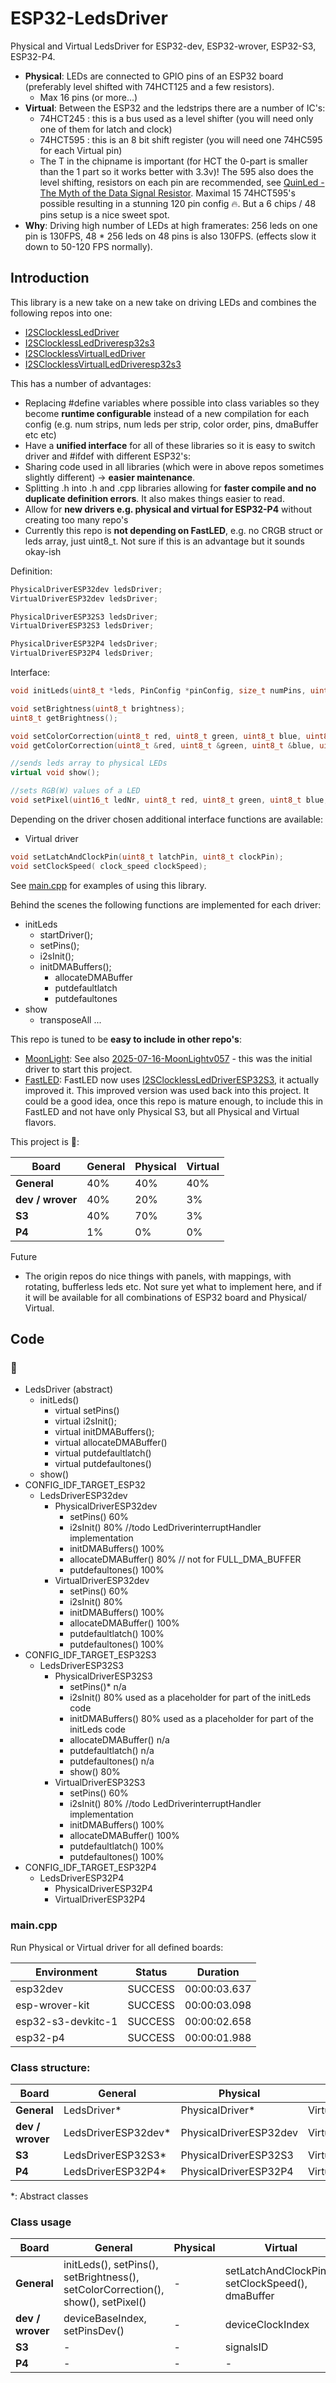 # ESP32-LedsDriver

Physical and Virtual LedsDriver for ESP32-dev, ESP32-wrover, ESP32-S3, ESP32-P4.

* **Physical**: LEDs are connected to GPIO pins of an ESP32 board (preferably level shifted with 74HCT125 and a few resistors).
    * Max 16 pins (or more...)
* **Virtual**: Between the ESP32 and the ledstrips there are a number of IC's:
    * 74HCT245 : this is a bus used as a level shifter (you will need only one of them for latch and clock)
    * 74HCT595 : this is an 8 bit shift register (you will need one 74HC595 for each Virtual pin)
    * The T in the chipname is important (for HCT the 0-part is smaller than the 1 part so it works better with 3.3v)! The 595 also does the level shifting, resistors on each pin are recommended, see [QuinLed - The Myth of the Data Signal Resistor](https://quinled.info/data-signal-cable-conditioning/). Maximal 15 74HCT595's possible resulting in a stunning 120 pin config 🔥. But a 6 chips / 48 pins setup is a nice sweet spot.
* **Why**: Driving high number of LEDs at high framerates: 256 leds on one pin is 130FPS, 48 * 256 leds on 48 pins is also 130FPS. (effects slow it down to 50-120 FPS normally).

## Introduction

This library is a new take on a new take on driving LEDs and combines the following repos into one:

* [I2SClocklessLedDriver](https://github.com/hpwit/I2SClocklessLedDriver)
* [I2SClocklessLedDriveresp32s3](https://github.com/hpwit/I2SClocklessLedDriveresp32s3)
* [I2SClocklessVirtualLedDriver](https://github.com/hpwit/I2SClocklessVirtualLedDriver)
* [I2SClocklessVirtualLedDriveresp32s3](https://github.com/hpwit/I2SClocklessVirtualLedDriveresp32s3)

This has a number of advantages:

* Replacing #define variables where possible into class variables so they become **runtime configurable** instead of a new compilation for each config (e.g. num strips, num leds per strip, color order, pins, dmaBuffer etc etc)
* Have a **unified interface** for all of these libraries so it is easy to switch driver and #ifdef with different ESP32's:
* Sharing code used in all libraries (which were in above repos sometimes slightly different) -> **easier maintenance**.
* Splitting .h into .h and .cpp libraries allowing for **faster compile and no duplicate definition errors**. It also makes things easier to read.
* Allow for **new drivers e.g. physical and virtual for ESP32-P4** without creating too many repo's
* Currently this repo is **not depending on FastLED**, e.g. no CRGB struct or leds array, just uint8_t. Not sure if this is an advantage but it sounds okay-ish

Definition:

```cpp
PhysicalDriverESP32dev ledsDriver;
VirtualDriverESP32dev ledsDriver;

PhysicalDriverESP32S3 ledsDriver;
VirtualDriverESP32S3 ledsDriver;

PhysicalDriverESP32P4 ledsDriver;
VirtualDriverESP32P4 ledsDriver;
```

Interface:

```cpp
void initLeds(uint8_t *leds, PinConfig *pinConfig, size_t numPins, uint8_t channelsPerLed = 3, uint8_t offsetRed = 1, uint8_t offsetGreen = 0, uint8_t offsetBlue = 2, uint8_t offsetWhite = UINT8_MAX);

void setBrightness(uint8_t brightness);
uint8_t getBrightness();

void setColorCorrection(uint8_t red, uint8_t green, uint8_t blue, uint8_t white = UINT8_MAX);
void getColorCorrection(uint8_t &red, uint8_t &green, uint8_t &blue, uint8_t &white);

//sends leds array to physical LEDs
virtual void show();

//sets RGB(W) values of a LED
void setPixel(uint16_t ledNr, uint8_t red, uint8_t green, uint8_t blue, uint8_t white = UINT8_MAX);
```

Depending on the driver chosen additional interface functions are available:

* Virtual driver

```cpp
void setLatchAndClockPin(uint8_t latchPin, uint8_t clockPin);
void setClockSpeed( clock_speed clockSpeed);
```

See [main.cpp](https://github.com/ewowi/ESP32-LedsDriver/blob/main/src/main.cpp) for examples of using this library.

Behind the scenes the following functions are implemented for each driver:

* initLeds
    * startDriver();
    * setPins();
    * i2sInit();
    * initDMABuffers();
        * allocateDMABuffer
        * putdefaultlatch
        * putdefaultones
* show
    * transposeAll ... 


This repo is tuned to be **easy to include in other repo's**:

 - [MoonLight](https://github.com/MoonModules/MoonLight): See also [2025-07-16-MoonLightv057](https://moonmodules.org/2025-07-16-MoonLightv057) - this was the initial driver to start this project.
 - [FastLED](https://github.com/FastLED/FastLED): FastLED now uses [I2SClocklessLedDriverESP32S3](https://github.com/hpwit/I2SClocklessLedDriverESP32S3), it actually improved it. This improved version was used back into this project. It could be a good idea, once this repo is mature enough, to include this in FastLED and not have only Physical S3, but all Physical and Virtual flavors.

This project is 🚧:

| Board    | General | Physical | Virtual |
|----------|---------|----------|---------|
| **General** | 40%  | 40% | 40% |
| **dev / wrover** | 40% | 20% | 3% |
| **S3** | 40% | 70% | 3% |
| **P4** | 1% | 0% | 0% |

Future

- The origin repos do nice things with panels, with mappings, with rotating, bufferless leds etc. Not sure yet what to implement here, and if it will be available for all combinations of ESP32 board and Physical/ Virtual.


## Code

### 🚧

* LedsDriver (abstract)
    * initLeds()
        * virtual setPins()
        * virtual i2sInit();
        * virtual initDMABuffers();
        * virtual allocateDMABuffer()
        * virtual putdefaultlatch()
        * virtual putdefaultones()
    * show()
* CONFIG_IDF_TARGET_ESP32
    * LedsDriverESP32dev
        * PhysicalDriverESP32dev
            * setPins() 60%
            * i2sInit() 80% //todo LedDriverinterruptHandler implementation
            * initDMABuffers() 100%
            * allocateDMABuffer() 80% // not for FULL_DMA_BUFFER
            * putdefaultones() 100%
        * VirtualDriverESP32dev
            * setPins() 60%
            * i2sInit() 80%
            * initDMABuffers() 100%
            * allocateDMABuffer() 100%
            * putdefaultlatch() 100%
            * putdefaultones() 100%
* CONFIG_IDF_TARGET_ESP32S3
    * LedsDriverESP32S3
        * PhysicalDriverESP32S3
            * setPins()* n/a
            * i2sInit() 80% used as a placeholder for part of the initLeds code
            * initDMABuffers() 80% used as a placeholder for part of the initLeds code
            * allocateDMABuffer() n/a
            * putdefaultlatch() n/a
            * putdefaultones() n/a
            * show() 80%
        * VirtualDriverESP32S3
            * setPins() 60%
            * i2sInit() 80%  //todo LedDriverinterruptHandler implementation
            * initDMABuffers() 100%
            * allocateDMABuffer() 100%
            * putdefaultlatch() 100%
            * putdefaultones() 100%
* CONFIG_IDF_TARGET_ESP32P4
    * LedsDriverESP32P4
        * PhysicalDriverESP32P4
        * VirtualDriverESP32P4

### main.cpp

Run Physical or Virtual driver for all defined boards:

| Environment         | Status    | Duration |
| ------------------  | --------  | ------------ |
| esp32dev            | SUCCESS   | 00:00:03.637 |
| esp-wrover-kit      | SUCCESS   | 00:00:03.098 |
| esp32-s3-devkitc-1  | SUCCESS   | 00:00:02.658 |
| esp32-p4            | SUCCESS   | 00:00:01.988 |

### Class structure:

| Board    | General | Physical | Virtual |
|----------|---------|----------|---------|
| **General** | LedsDriver* | PhysicalDriver* | VirtualDriver* |
| **dev / wrover** | LedsDriverESP32dev* | PhysicalDriverESP32dev | VirtualDriverESP32dev |
| **S3** | LedsDriverESP32S3* | PhysicalDriverESP32S3 | VirtualDriverESP32S3 |
| **P4** | LedsDriverESP32P4* | PhysicalDriverESP32P4 | VirtualDriverESP32P4 |

*: Abstract classes

### Class usage

| Board    | General | Physical | Virtual |
|----------|---------|----------|---------|
| **General** | initLeds(), setPins(), setBrightness(), setColorCorrection(), show(), setPixel() | - | setLatchAndClockPin(), setClockSpeed(), dmaBuffer |
| **dev / wrover** | deviceBaseIndex, setPinsDev() | - | deviceClockIndex |
| **S3** | - | - | signalsID |
| **P4** | - | - | - |
